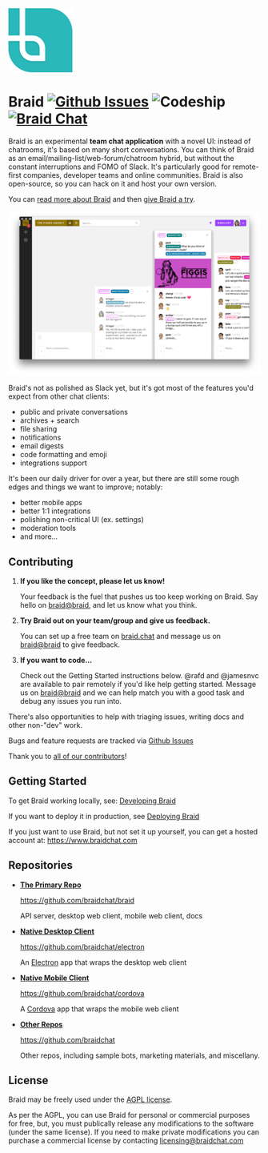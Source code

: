 <img src="./docs/images/braid-icon-256.png" height="128px" alt="Braid Logo">

# Braid [![Github Issues](https://img.shields.io/github/issues/braidchat/braid.svg)](https://www.github.com/braidchat/braid/issues) ![Codeship](https://img.shields.io/codeship/6f05b0f0-9e72-0133-e93b-76efcd0f79bd.svg) [![Braid Chat](https://img.shields.io/badge/braid-join_chat-green.svg)](https://braid.chat/braid)

Braid is an experimental **team chat application** with a novel UI: instead of chatrooms, it's based on many short conversations. You can think of Braid as an email/mailing-list/web-forum/chatroom hybrid, but without the constant interruptions and FOMO of Slack. It's particularly good for remote-first companies, developer teams and online communities. Braid is also open-source, so you can hack on it and host your own version.

You can [read more about Braid](https://www.braidchat.com) and then [give Braid a try](https://braid.chat/try).

![Braid Screenshot](./docs/images/screenshot-archer.png)

Braid's not as polished as Slack yet, but it's got most of the features you'd expect from other chat clients:

 - public and private conversations
 - archives + search
 - file sharing
 - notifications
 - email digests
 - code formatting and emoji
 - integrations support

It's been our daily driver for over a year, but there are still some rough edges and things we want to improve; notably:

 - better mobile apps
 - better 1:1 integrations
 - polishing non-critical UI (ex. settings)
 - moderation tools
 - and more...

## Contributing

1. **If you like the concept, please let us know!**

   Your feedback is the fuel that pushes us too keep working on Braid. Say hello on [braid@braid](https://braid.chat/braid), and let us know what you think.

2. **Try Braid out on your team/group and give us feedback.**

   You can set up a free team on [braid.chat](https://braid.chat/gateway/create-group) and message us on [braid@braid](https://braid.chat/braid) to give feedback.

3. **If you want to code...**

   Check out the Getting Started instructions below. @rafd and @jamesnvc are available to pair remotely if you'd like help getting started. Message us on [braid@braid](https://braid.chat/braid) and we can help match you with a good task and debug any issues you run into.


There's also opportunities to help with triaging issues, writing docs and other non-"dev" work.

Bugs and feature requests are tracked via [Github Issues](https://github.com/braidchat/braid/issues)

Thank you to [all of our contributors](./CONTRIBUTORS.edn)!


## Getting Started

To get Braid working locally, see: [Developing Braid](./docs/dev/getting-up-and-running-in-development.md)

If you want to deploy it in production, see [Deploying Braid](./docs/drafts/deploying-to-production.md)

If you just want to use Braid, but not set it up yourself, you can get a hosted account at: https://www.braidchat.com


## Repositories

- **[The Primary Repo](https://github.com/braidchat/braid)**

  https://github.com/braidchat/braid

  API server, desktop web client, mobile web client, docs


- **[Native Desktop Client](https://github.com/braidchat/electron)**

  https://github.com/braidchat/electron

  An [Electron](http://electron.atom.io/) app that wraps the desktop web client


- **[Native Mobile Client](https://github.com/braidchat/electron)**

  https://github.com/braidchat/cordova

  A [Cordova](https://cordova.apache.org/) app that wraps the mobile web client


- **[Other Repos](https://github.com/braidchat)**

  https://github.com/braidchat

  Other repos, including sample bots, marketing materials, and miscellany.


## License

Braid may be freely used under the [AGPL license](https://www.gnu.org/licenses/agpl-3.0.html).

As per the AGPL, you can use Braid for personal or commercial purposes for free, but, you must publically release any modifications to the software (under the same license). If you need to make private modifications you can purchase a commercial license by contacting licensing@braidchat.com
